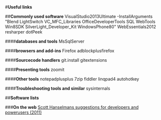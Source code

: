 

#**Useful links**

##**Commonly used software**
VisualStudio2013Ultimate -InstallArguments "Blend LightSwitch VC_MFC_Libraries OfficeDeveloperTools SQL WebTools Win8SDK SilverLight_Developer_Kit WindowsPhone80"
WebEssentials2012
resharper
dotPeek

####**databases and tools**
MsSqlServer

####**browsers and add-ins**
Firefox
adblockplusfirefox

####**Sourcecode handlers**
git.install
gitextensions

####**Presenting tools**
zoomit


####**Other tools**
notepadplusplus
7zip
fiddler
linqpad4
autohotkey

####**Troubleshooting tools and similar**
sysinternals 

##**Software lists**

###**On the web**
[Scott Hanselmans suggestions for developers and powerusers (2011)](http://www.hanselman.com/blog/ScottHanselmans2011UltimateDeveloperAndPowerUsersToolListForWindows.aspx)
